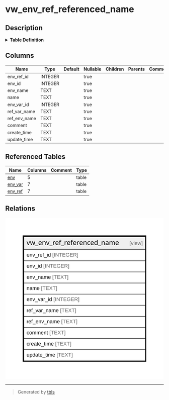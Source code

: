 # vw_env_ref_referenced_name

## Description

<details>
<summary><strong>Table Definition</strong></summary>

```sql
CREATE VIEW vw_env_ref_referenced_name AS
SELECT
    env_ref_id,
    env_id,
    (SELECT name FROM env WHERE env_id = env_ref.env_id) AS env_name,
    name,
    env_var_id,
    (SELECT name FROM env_var WHERE env_var_id = env_ref.env_var_id) AS ref_var_name,
    (SELECT env.name FROM env JOIN env_var ON env.env_id = env_var.env_id WHERE env_var.env_var_id = env_ref.env_var_id) AS ref_env_name,
    comment,
    create_time,
    update_time
FROM env_ref
```

</details>

## Columns

| Name | Type | Default | Nullable | Children | Parents | Comment |
| ---- | ---- | ------- | -------- | -------- | ------- | ------- |
| env_ref_id | INTEGER |  | true |  |  |  |
| env_id | INTEGER |  | true |  |  |  |
| env_name | TEXT |  | true |  |  |  |
| name | TEXT |  | true |  |  |  |
| env_var_id | INTEGER |  | true |  |  |  |
| ref_var_name | TEXT |  | true |  |  |  |
| ref_env_name | TEXT |  | true |  |  |  |
| comment | TEXT |  | true |  |  |  |
| create_time | TEXT |  | true |  |  |  |
| update_time | TEXT |  | true |  |  |  |

## Referenced Tables

| Name | Columns | Comment | Type |
| ---- | ------- | ------- | ---- |
| [env](env.md) | 5 |  | table |
| [env_var](env_var.md) | 7 |  | table |
| [env_ref](env_ref.md) | 7 |  | table |

## Relations

![er](vw_env_ref_referenced_name.svg)

---

> Generated by [tbls](https://github.com/k1LoW/tbls)
